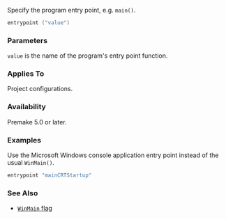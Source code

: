 Specify the program entry point, e.g. `main()`.

```lua
entrypoint ("value")
```

### Parameters ###

`value` is the name of the program's entry point function.

### Applies To ###

Project configurations.

### Availability ###

Premake 5.0 or later.


### Examples ###

Use the Microsoft Windows console application entry point instead of the usual `WinMain()`.

```lua
entrypoint "mainCRTStartup"
```


### See Also ###

* [`WinMain` flag](flags.md)
